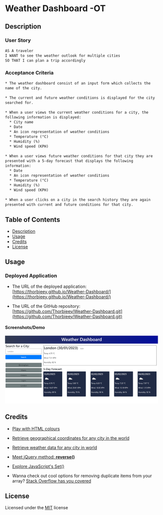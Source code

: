 # Weather Dashboard -OT

## Description 

### User Story

```
AS A traveler
I WANT to see the weather outlook for multiple cities
SO THAT I can plan a trip accordingly
```

### Acceptance Criteria

```
* The weather dashboard consist of an input form which collects the name of the city.

* The current and future weather conditions is displayed for the city searched for.

* When a user views the current weather conditions for a city, the following information is displayed:
  * City name
  * Date
  * An icon representation of weather conditions
  * Temperature (°C)
  * Humidity (%)
  * Wind speed (KPH)

* When a user views future weather conditions for that city they are presented with a 5-day forecast that displays the following information:
  * Date
  * An icon representation of weather conditions
  * Temperature (°C)
  * Humidity (%)
  * Wind speed (KPH)

* When a user clicks on a city in the search history they are again presented with current and future conditions for that city.
```

## Table of Contents

* [Description](#description)
* [Usage](#usage)
* [Credits](#credits)
* [License](#license)

## Usage 

### Deployed Application

* The URL of the deployed application:
[https://thorbieey.github.io/Weather-Dashboard/](https://thorbieey.github.io/Weather-Dashboard/)

* The URL of the GitHub repository: 
[https://github.com/Thorbieey/Weather-Dashboard.git](https://github.com/Thorbieey/Weather-Dashboard.git)

#### Screenshots/Demo

![Demos showing web application's appearance and functionality](./assets/images/demo-weather-dashboard.png)

## Credits

* [Play with HTML colours](https://htmlcolorcodes.com/)

* [Retrieve geographical coordinates for any city in the world](https://openweathermap.org/api/geocoding-api)

* [Retrieve weather data for any city in world](https://openweathermap.org/forecast5)

* [Meet jQuery method: **reverse()**](https://developer.mozilla.org/en-US/docs/Web/JavaScript/Reference/Global_Objects/Array/reverse)

* [Explore JavaScript's Set()](https://developer.mozilla.org/en-US/docs/Web/JavaScript/Reference/Global_Objects/Set#examples)

* Wanna check out cool options for removing duplicate items from your array? [Stack Overflow has you covered](https://stackoverflow.com/questions/9229645/remove-duplicate-values-from-js-array)

## License

Licensed under the [MIT](https://choosealicense.com/licenses/mit/) license
